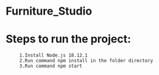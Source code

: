 # Furniture_Studio
# Steps to run the project:
         1.Install Node.js 18.12.1 
         2.Run command npm install in the folder directory
         3.Run command npm start

